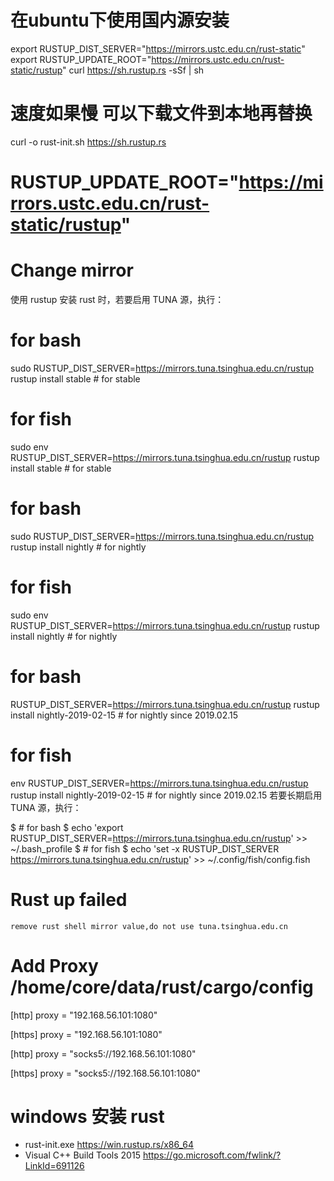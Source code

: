 # 在ubuntu下使用国内源安装
export RUSTUP_DIST_SERVER="https://mirrors.ustc.edu.cn/rust-static"
export RUSTUP_UPDATE_ROOT="https://mirrors.ustc.edu.cn/rust-static/rustup"
curl https://sh.rustup.rs -sSf | sh
# 速度如果慢 可以下载文件到本地再替换
curl -o rust-init.sh https://sh.rustup.rs
# RUSTUP_UPDATE_ROOT="https://mirrors.ustc.edu.cn/rust-static/rustup"



# Change mirror

使用 rustup 安装 rust 时，若要启用 TUNA 源，执行：

# for bash
sudo RUSTUP_DIST_SERVER=https://mirrors.tuna.tsinghua.edu.cn/rustup rustup install stable # for stable
# for fish
sudo env RUSTUP_DIST_SERVER=https://mirrors.tuna.tsinghua.edu.cn/rustup rustup install stable # for stable
# for bash
sudo RUSTUP_DIST_SERVER=https://mirrors.tuna.tsinghua.edu.cn/rustup rustup install nightly # for nightly
# for fish
sudo env RUSTUP_DIST_SERVER=https://mirrors.tuna.tsinghua.edu.cn/rustup rustup install nightly # for nightly
# for bash
RUSTUP_DIST_SERVER=https://mirrors.tuna.tsinghua.edu.cn/rustup rustup install nightly-2019-02-15 # for nightly since 2019.02.15
# for fish
env RUSTUP_DIST_SERVER=https://mirrors.tuna.tsinghua.edu.cn/rustup rustup install nightly-2019-02-15 # for nightly since 2019.02.15
若要长期启用 TUNA 源，执行：

$ # for bash
$ echo 'export RUSTUP_DIST_SERVER=https://mirrors.tuna.tsinghua.edu.cn/rustup' >> ~/.bash_profile
$ # for fish
$ echo 'set -x RUSTUP_DIST_SERVER https://mirrors.tuna.tsinghua.edu.cn/rustup' >> ~/.config/fish/config.fish

# Rust up failed

    remove rust shell mirror value,do not use tuna.tsinghua.edu.cn

# Add Proxy /home/core/data/rust/cargo/config

[http]
proxy = "192.168.56.101:1080"

[https]
proxy = "192.168.56.101:1080"

[http]
proxy = "socks5://192.168.56.101:1080"

[https]
proxy = "socks5://192.168.56.101:1080"

# windows 安装 rust

* rust-init.exe https://win.rustup.rs/x86_64
* Visual C++ Build Tools 2015 https://go.microsoft.com/fwlink/?LinkId=691126
